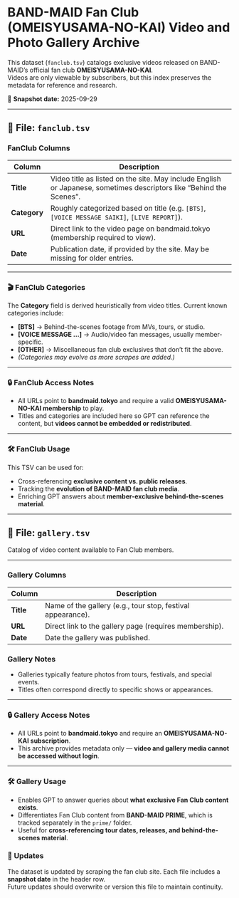 # BAND-MAID Fan Club (OMEISYUSAMA-NO-KAI) Video and Photo Gallery Archive

This dataset (`fanclub.tsv`) catalogs exclusive videos released on BAND-MAID’s official fan club **OMEISYUSAMA-NO-KAI**.  
Videos are only viewable by subscribers, but this index preserves the metadata for reference and research.

📌 **Snapshot date:** 2025-09-29

---

## 📂 File: `fanclub.tsv`

### FanClub Columns

| Column       | Description                                                                                                         |
|--------------|---------------------------------------------------------------------------------------------------------------------|
| **Title**    | Video title as listed on the site. May include English or Japanese, sometimes descriptors like “Behind the Scenes”. |
| **Category** | Roughly categorized based on title (e.g. `[BTS]`, `[VOICE MESSAGE SAIKI]`, `[LIVE REPORT]`).                        |
| **URL**      | Direct link to the video page on bandmaid.tokyo (membership required to view).                                      |
| **Date**     | Publication date, if provided by the site. May be missing for older entries.                                        |

---

### 🎬 FanClub Categories

The **Category** field is derived heuristically from video titles. Current known categories include:

- **[BTS]** → Behind-the-scenes footage from MVs, tours, or studio.  
- **[VOICE MESSAGE …]** → Audio/video fan messages, usually member-specific.  
- **[OTHER]** → Miscellaneous fan club exclusives that don’t fit the above.
- *(Categories may evolve as more scrapes are added.)*

---

### 🔒 FanClub Access Notes

- All URLs point to **bandmaid.tokyo** and require a valid **OMEISYUSAMA-NO-KAI membership** to play.  
- Titles and categories are included here so GPT can reference the content, but **videos cannot be embedded or redistributed**.  

---

### 🛠️ FanClub Usage

This TSV can be used for:

- Cross-referencing **exclusive content vs. public releases**.  
- Tracking the **evolution of BAND-MAID fan club media**.  
- Enriching GPT answers about **member-exclusive behind-the-scenes material**.  

---

## 📂 File: `gallery.tsv`

Catalog of video content available to Fan Club members.

---

### Gallery Columns

| Column   | Description |
|----------|-------------|
| **Title** | Name of the gallery (e.g., tour stop, festival appearance). |
| **URL** | Direct link to the gallery page (requires membership). |
| **Date** | Date the gallery was published. |

### Gallery Notes

- Galleries typically feature photos from tours, festivals, and special events.  
- Titles often correspond directly to specific shows or appearances.  

---

### 🔒 Gallery Access Notes

- All URLs point to **bandmaid.tokyo** and require an **OMEISYUSAMA-NO-KAI subscription**.  
- This archive provides metadata only — **video and gallery media cannot be accessed without login**.  

---

### 🛠️ Gallery Usage

- Enables GPT to answer queries about **what exclusive Fan Club content exists**.  
- Differentiates Fan Club content from **BAND-MAID PRIME**, which is tracked separately in the `prime/` folder.  
- Useful for **cross-referencing tour dates, releases, and behind-the-scenes material**.

### 📅 Updates

The dataset is updated by scraping the fan club site. Each file includes a **snapshot date** in the header row.  
Future updates should overwrite or version this file to maintain continuity.
